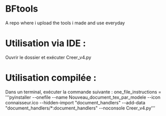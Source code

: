 # BFtools
A repo where i upload the tools i made and use everyday


# Utilisation via IDE : 

Ouvrir le dossier et exécuter Creer_v4.py

# Utilisation compilée : 

Dans un terminal, exécuter la commande suivante : 
one_file_instructions = '''pyinstaller --onefile --name Nouveau_document_tex_par_modele --icon connaisseur.ico --hidden-import "document_handlers" --add-data "document_handlers/*:document_handlers" --noconsole Creer_v4.py'''
